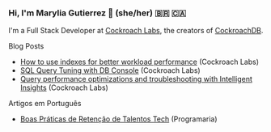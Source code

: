 ### Hi, I'm Marylia Gutierrez 👋 (she/her) 🇧🇷 🇨🇦

I'm a Full Stack Developer at [Cockroach Labs](https://www.cockroachlabs.com/), the creators of [CockroachDB](https://github.com/cockroachdb/cockroach).

Blog Posts
- [How to use indexes for better workload performance](https://www.cockroachlabs.com/blog/indexes-for-better-workload-performance/) (Cockroach Labs)
- [SQL Query Tuning with DB Console](https://www.cockroachlabs.com/blog/dbconsole-query-tuning/) (Cockroach Labs)
- [Query performance optimizations and troubleshooting with Intelligent Insights](https://www.cockroachlabs.com/blog/query-performance-optimization/) (Cockroach Labs)

Artigos em Português
- [Boas Práticas de Retenção de Talentos Tech](https://www.programaria.org/retencao-de-talentos-tech/) (Programaria)



<!--
**maryliag/maryliag** is a ✨ _special_ ✨ repository because its `README.md` (this file) appears on your GitHub profile.

Here are some ideas to get you started:

- 🔭 I’m currently working on ...
- 🌱 I’m currently learning ...
- 👯 I’m looking to collaborate on ...
- 🤔 I’m looking for help with ...
- 💬 Ask me about ...
- 📫 How to reach me: ...
- 😄 Pronouns: ...
- ⚡ Fun fact: ...
-->
